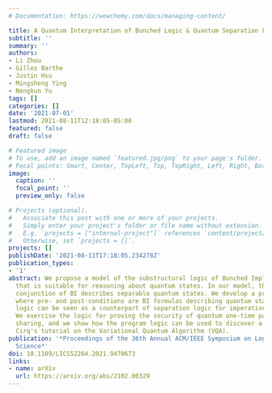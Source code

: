 ```yaml
---
# Documentation: https://wowchemy.com/docs/managing-content/

title: A Quantum Interpretation of Bunched Logic & Quantum Separation Logic
subtitle: ''
summary: ''
authors:
- Li Zhou
- Gilles Barthe
- Justin Hsu
- Mingsheng Ying
- Nengkun Yu
tags: []
categories: []
date: '2021-07-01'
lastmod: 2021-08-11T12:18:05-05:00
featured: false
draft: false

# Featured image
# To use, add an image named `featured.jpg/png` to your page's folder.
# Focal points: Smart, Center, TopLeft, Top, TopRight, Left, Right, BottomLeft, Bottom, BottomRight.
image:
  caption: ''
  focal_point: ''
  preview_only: false

# Projects (optional).
#   Associate this post with one or more of your projects.
#   Simply enter your project's folder or file name without extension.
#   E.g. `projects = ["internal-project"]` references `content/project/deep-learning/index.md`.
#   Otherwise, set `projects = []`.
projects: []
publishDate: '2021-08-11T17:18:05.234278Z'
publication_types:
- '1'
abstract: We propose a model of the substructural logic of Bunched Implications (BI)
  that is suitable for reasoning about quantum states. In our model, the separating
  conjunction of BI describes separable quantum states. We develop a program logic
  where pre- and post-conditions are BI formulas describing quantum states---the program
  logic can be seen as a counterpart of separation logic for imperative quantum programs.
  We exercise the logic for proving the security of quantum one-time pad and secret
  sharing, and we show how the program logic can be used to discover a flaw in Google
  Cirq's tutorial on the Variational Quantum Algorithm (VQA).
publication: '*Proceedings of the 36th Annual ACM/IEEE Symposium on Logic in Computer
  Science*'
doi: 10.1109/LICS52264.2021.9470673
links:
- name: arXiv
  url: https://arxiv.org/abs/2102.00329
---
```

